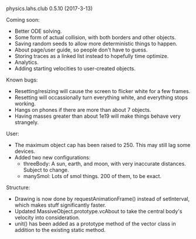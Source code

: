 physics.lahs.club
0.5.10 (2017-3-13)

Coming soon:
- Better ODE solving.
- Some form of actual collision, with both borders and other objects.
- Saving random seeds to allow more deterministic things to happen.
- About page/user guide, so people don't have to guess.
- Storing traces as a linked list instead to hopefully time optimize.
- Analytics.
- Adding starting velocities to user-created objects.

Known bugs:
- Resetting/resizing will cause the screen to flicker white for a few frames.
- Resetting will occassionally turn everything white, and everything stops working.
- Hangs on phones if there are more than about 7 objects.
- Having masses greater than about 1e19 will make things behave very strangely.

User:
- The maximum object cap has been raised to 250. This may still lag some devices.
- Added two new configurations:
	- threeBody: A sun, earth, and moon, with very inaccurate distances. Subject to change.
	- manySmol: Lots of smol things. 200 of them, to be exact.

Structure:
- Drawing is now done by requestAnimationFrame() instead of setInterval, which makes stuff significantly faster.
- Updated MassiveObject.prototype.vcAbout to take the central body's velocity into consideration.
- unit() has been added as a prototype method of the vector class in addition to the existing static method.
